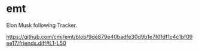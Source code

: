 # emt
Elon Musk following Tracker.

https://github.com/cmj/emt/blob/9de879e40badfe30d9b1e7f0fdf1c4c1bf09ee17/friends.diff#L1-L50
